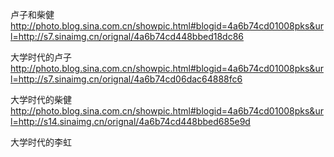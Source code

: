 卢子和柴健
http://photo.blog.sina.com.cn/showpic.html#blogid=4a6b74cd01008pks&url=http://s7.sinaimg.cn/orignal/4a6b74cd448bbed18dc86
 
 大学时代的卢子   
http://photo.blog.sina.com.cn/showpic.html#blogid=4a6b74cd01008pks&url=http://s7.sinaimg.cn/orignal/4a6b74cd06dac64888fc6
 
 大学时代的柴健   
http://photo.blog.sina.com.cn/showpic.html#blogid=4a6b74cd01008pks&url=http://s14.sinaimg.cn/orignal/4a6b74cd448bbed685e9d
 
大学时代的李虹
